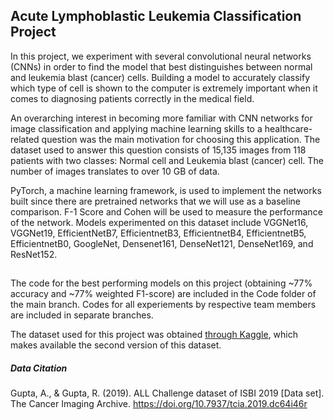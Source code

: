 ## Acute Lymphoblastic Leukemia Classification Project

In this project, we experiment with several convolutional neural networks (CNNs) in order to find the model that best distinguishes between normal and leukemia blast (cancer) cells. Building a model to accurately classify which type of cell is shown to the computer is extremely important when it comes to diagnosing patients correctly in the medical field.
 
 An overarching interest in becoming more familiar with CNN networks for image classification and applying machine learning skills to a healthcare-related question was the main motivation for choosing this application. The dataset used to answer this question consists of 15,135 images from 118 patients with two classes: Normal cell and Leukemia blast (cancer) cell. The number of images translates to over 10 GB of data.

PyTorch, a machine learning framework, is used to implement the networks built since there are pretrained networks that we will use as a baseline comparison. F-1 Score and Cohen will be used to measure the performance of the network.
Models experimented on this dataset include VGGNet16, VGGNet19, EfficientNetB7, EfficientnetB3, EfficientnetB4, EfficientnetB5, EfficientnetB0, GoogleNet, Densenet161, DenseNet121, DenseNet169, and ResNet152.



##

The code for the best performing models on this project (obtaining ~77% accuracy and ~77% weighted F1-score) are included in the Code folder of the main branch. Codes for all experiements by respective team members are included in separate branches.

The dataset used for this project was obtained [through Kaggle](https://www.kaggle.com/andrewmvd/leukemia-classification), which makes available the second version of this dataset. 

##### Data Citation

Gupta, A., & Gupta, R. (2019). ALL Challenge dataset of ISBI 2019 [Data set]. The Cancer Imaging Archive. https://doi.org/10.7937/tcia.2019.dc64i46r
